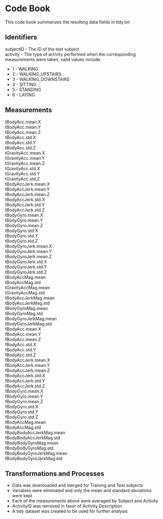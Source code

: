 # Code Book  
This code book summarizes the resulting data fields in tidy.txt
  
## Identifiers
subjectID - The ID of the test subject  
activity - The type of activity performed when the corresponding measurements were taken, valid values include  
+ 1  -  WALKING   
+ 2  -  WALKING_UPSTAIRS  
+ 3  -  WALKING_DOWNSTAIRS   
+ 4  -  SITTING   
+ 5  -  STANDING   
+ 6  -  LAYING   
  
## Measurements
tBodyAcc.mean.X  
tBodyAcc.mean.Y  
tBodyAcc.mean.Z  
tBodyAcc.std.X  
tBodyAcc.std.Y  
tBodyAcc.std.Z  
tGravityAcc.mean.X  
tGravityAcc.mean.Y  
tGravityAcc.mean.Z  
tGravityAcc.std.X  
tGravityAcc.std.Y  
tGravityAcc.std.Z  
tBodyAccJerk.mean.X  
tBodyAccJerk.mean.Y  
tBodyAccJerk.mean.Z  
tBodyAccJerk.std.X  
tBodyAccJerk.std.Y  
tBodyAccJerk.std.Z  
tBodyGyro.mean.X  
tBodyGyro.mean.Y  
tBodyGyro.mean.Z  
tBodyGyro.std.X  
tBodyGyro.std.Y  
tBodyGyro.std.Z  
tBodyGyroJerk.mean.X  
tBodyGyroJerk.mean.Y  
tBodyGyroJerk.mean.Z  
tBodyGyroJerk.std.X  
tBodyGyroJerk.std.Y  
tBodyGyroJerk.std.Z  
tBodyAccMag.mean  
tBodyAccMag.std  
tGravityAccMag.mean  
tGravityAccMag.std  
tBodyAccJerkMag.mean  
tBodyAccJerkMag.std  
tBodyGyroMag.mean  
tBodyGyroMag.std  
tBodyGyroJerkMag.mean  
tBodyGyroJerkMag.std  
fBodyAcc.mean.X  
fBodyAcc.mean.Y  
fBodyAcc.mean.Z  
fBodyAcc.std.X  
fBodyAcc.std.Y  
fBodyAcc.std.Z  
fBodyAccJerk.mean.X  
fBodyAccJerk.mean.Y  
fBodyAccJerk.mean.Z  
fBodyAccJerk.std.X  
fBodyAccJerk.std.Y  
fBodyAccJerk.std.Z  
fBodyGyro.mean.X  
fBodyGyro.mean.Y   
fBodyGyro.mean.Z  
fBodyGyro.std.X  
fBodyGyro.std.Y  
fBodyGyro.std.Z  
fBodyAccMag.mean  
fBodyAccMag.std  
fBodyBodyAccJerkMag.mean  
fBodyBodyAccJerkMag.std  
fBodyBodyGyroMag.mean  
fBodyBodyGyroMag.std  
fBodyBodyGyroJerkMag.mean  
fBodyBodyGyroJerkMag.std  

## Transformations and Processes

+ Data was downloaded and merged for Training and Test subjects  
+ Variables were eliminated and only the mean and standard deviations were kept  
+ Each of the measurements above were averaged by Subject and Activity  
+ ActivityID was removed in favor of Activity Description  
+ A tidy dataset was created to be used for further analysis  




